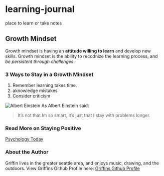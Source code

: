 # learning-journal
place to learn or take notes

## **Growth Mindset**
Growth mindset is having an **attitude willing to learn** and develop new skills. Growth mindset is the ability to recodnize the learning process, and *be persistent through challenges*. 

### 3 Ways to Stay in a Growth Mindset
1. Remember learning takes time.
2. aknowledge mistakes
3. Consider criticism

![Albert Einstein](https://www.viva.org.uk/sites/default/files/styles/large/public/Albert%20Einstein_0.jpg?itok=A5nVyyns)
As Albert Einstein said:
> It’s not that Im so smart, 
> it’s just that I stay with problems longer.

### Read More on Staying Positive
[Psychology Today](https://www.psychologytoday.com/us/blog/click-here-happiness/201904/15-ways-build-growth-mindset)

### About the Author 
Griffin lives in the greater seattle area, and enjoys music, drawing, and the outdoors. 
View Griffins Github Profile here:
[Griffins Github Profile](https://github.com/h-griffin)
